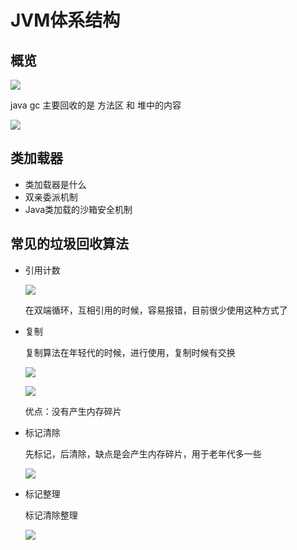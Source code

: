 #  JVM体系结构

##  概览

![](http://120.77.237.175:9080/photos/eight/java/jvm/08.png)

java gc 主要回收的是 方法区 和 堆中的内容

![](http://120.77.237.175:9080/photos/eight/java/jvm/09.png)

##  类加载器

- 类加载器是什么
- 双亲委派机制
- Java类加载的沙箱安全机制

## 常见的垃圾回收算法

- 引用计数

  ![](http://120.77.237.175:9080/photos/eight/java/jvm/10.png)

  在双端循环，互相引用的时候，容易报错，目前很少使用这种方式了

- 复制

  复制算法在年轻代的时候，进行使用，复制时候有交换

    ![](http://120.77.237.175:9080/photos/eight/java/jvm/11.png)

    ![](http://120.77.237.175:9080/photos/eight/java/jvm/12.png)

  优点：没有产生内存碎片

- 标记清除

  先标记，后清除，缺点是会产生内存碎片，用于老年代多一些

    ![](http://120.77.237.175:9080/photos/eight/java/jvm/13.png)

- 标记整理

  标记清除整理

  ![](http://120.77.237.175:9080/photos/eight/java/jvm/07.png)

